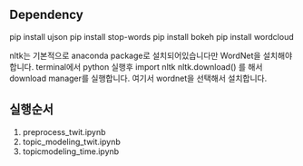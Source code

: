 ## Dependency
pip install ujson
pip install stop-words
pip install bokeh
pip install wordcloud


nltk는 기본적으로 anaconda package로 설치되어있습니다만 WordNet을 설치해야합니다.
terminal에서 python 실행후
import nltk
nltk.download()
를 해서 download manager를 실행합니다.
여기서 wordnet을 선택해서 설치합니다.


## 실행순서
1. preprocess_twit.ipynb
2. topic_modeling_twit.ipynb
3. topicmodeling_time.ipynb